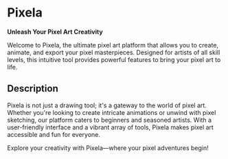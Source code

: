 # Pixela

**Unleash Your Pixel Art Creativity**

Welcome to Pixela, the ultimate pixel art platform that allows you to create, animate, and export your pixel masterpieces. Designed for artists of all skill levels, this intuitive tool provides powerful features to bring your pixel art to life.

## Description

Pixela is not just a drawing tool; it's a gateway to the world of pixel art. Whether you're looking to create intricate animations or unwind with pixel sketching, our platform caters to beginners and seasoned artists. With a user-friendly interface and a vibrant array of tools, Pixela makes pixel art accessible and fun for everyone.

Explore your creativity with Pixela—where your pixel adventures begin!
